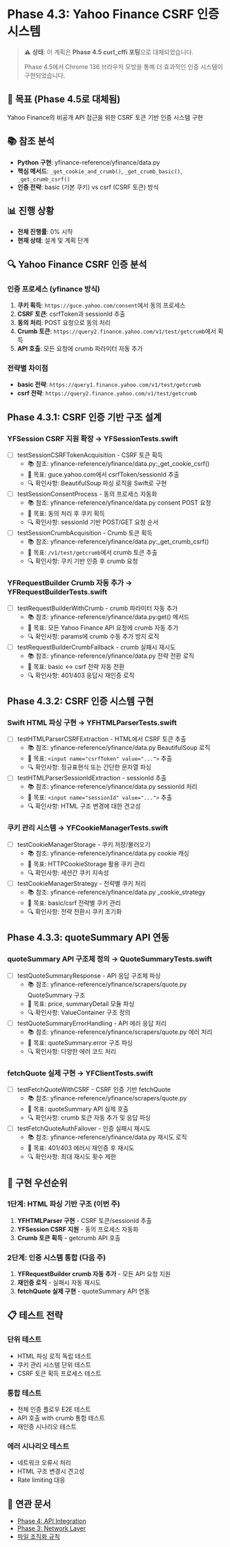 # Phase 4.3: Yahoo Finance CSRF 인증 시스템

> ⚠️ **상태**: 이 계획은 **Phase 4.5 curl_cffi 포팅**으로 대체되었습니다.
> 
> Phase 4.5에서 Chrome 136 브라우저 모방을 통해 더 효과적인 인증 시스템이 구현되었습니다.

## 🎯 목표 (Phase 4.5로 대체됨)
Yahoo Finance의 비공개 API 접근을 위한 CSRF 토큰 기반 인증 시스템 구현

## 📚 참조 분석
- **Python 구현**: yfinance-reference/yfinance/data.py
- **핵심 메서드**: `_get_cookie_and_crumb()`, `_get_crumb_basic()`, `_get_crumb_csrf()`
- **인증 전략**: basic (기본 쿠키) vs csrf (CSRF 토큰) 방식

## 📊 진행 상황
- **전체 진행률**: 0% 시작
- **현재 상태**: 설계 및 계획 단계

## 🔍 Yahoo Finance CSRF 인증 분석

### 인증 프로세스 (yfinance 방식)
1. **쿠키 획득**: `https://guce.yahoo.com/consent`에서 동의 프로세스
2. **CSRF 토큰**: csrfToken과 sessionId 추출 
3. **동의 처리**: POST 요청으로 동의 처리
4. **Crumb 토큰**: `https://query2.finance.yahoo.com/v1/test/getcrumb`에서 획득
5. **API 호출**: 모든 요청에 crumb 파라미터 자동 추가

### 전략별 차이점
- **basic 전략**: `https://query1.finance.yahoo.com/v1/test/getcrumb`
- **csrf 전략**: `https://query2.finance.yahoo.com/v1/test/getcrumb`

## Phase 4.3.1: CSRF 인증 기반 구조 설계

### YFSession CSRF 지원 확장 → YFSessionTests.swift
- [ ] testSessionCSRFTokenAcquisition - CSRF 토큰 획득
  - 📚 참조: yfinance-reference/yfinance/data.py:_get_cookie_csrf()
  - 🎯 목표: guce.yahoo.com에서 csrfToken/sessionId 추출
  - 🔍 확인사항: BeautifulSoup 파싱 로직을 Swift로 구현
- [ ] testSessionConsentProcess - 동의 프로세스 자동화
  - 📚 참조: yfinance-reference/yfinance/data.py consent POST 요청
  - 🎯 목표: 동의 처리 후 쿠키 획득
  - 🔍 확인사항: sessionId 기반 POST/GET 요청 순서
- [ ] testSessionCrumbAcquisition - Crumb 토큰 획득
  - 📚 참조: yfinance-reference/yfinance/data.py:_get_crumb_csrf()
  - 🎯 목표: `/v1/test/getcrumb`에서 crumb 토큰 추출
  - 🔍 확인사항: 쿠키 기반 인증 후 crumb 요청

### YFRequestBuilder Crumb 자동 추가 → YFRequestBuilderTests.swift
- [ ] testRequestBuilderWithCrumb - crumb 파라미터 자동 추가
  - 📚 참조: yfinance-reference/yfinance/data.py:get() 메서드
  - 🎯 목표: 모든 Yahoo Finance API 요청에 crumb 자동 추가
  - 🔍 확인사항: params에 crumb 수동 추가 방지 로직
- [ ] testRequestBuilderCrumbFallback - crumb 실패시 재시도
  - 📚 참조: yfinance-reference/yfinance/data.py 전략 전환 로직
  - 🎯 목표: basic ↔ csrf 전략 자동 전환
  - 🔍 확인사항: 401/403 응답시 재인증 로직

## Phase 4.3.2: CSRF 인증 시스템 구현

### Swift HTML 파싱 구현 → YFHTMLParserTests.swift
- [ ] testHTMLParserCSRFExtraction - HTML에서 CSRF 토큰 추출
  - 📚 참조: yfinance-reference/yfinance/data.py BeautifulSoup 로직
  - 🎯 목표: `<input name="csrfToken" value="...">` 추출
  - 🔍 확인사항: 정규표현식 또는 간단한 문자열 파싱
- [ ] testHTMLParserSessionIdExtraction - sessionId 추출
  - 📚 참조: yfinance-reference/yfinance/data.py sessionId 처리
  - 🎯 목표: `<input name="sessionId" value="...">` 추출
  - 🔍 확인사항: HTML 구조 변경에 대한 견고성

### 쿠키 관리 시스템 → YFCookieManagerTests.swift
- [ ] testCookieManagerStorage - 쿠키 저장/불러오기
  - 📚 참조: yfinance-reference/yfinance/data.py cookie 캐싱
  - 🎯 목표: HTTPCookieStorage 활용 쿠키 관리
  - 🔍 확인사항: 세션간 쿠키 지속성
- [ ] testCookieManagerStrategy - 전략별 쿠키 처리
  - 📚 참조: yfinance-reference/yfinance/data.py _cookie_strategy
  - 🎯 목표: basic/csrf 전략별 쿠키 관리
  - 🔍 확인사항: 전략 전환시 쿠키 초기화

## Phase 4.3.3: quoteSummary API 연동

### quoteSummary API 구조체 정의 → QuoteSummaryTests.swift  
- [ ] testQuoteSummaryResponse - API 응답 구조체 파싱
  - 📚 참조: yfinance-reference/yfinance/scrapers/quote.py QuoteSummary 구조
  - 🎯 목표: price, summaryDetail 모듈 파싱
  - 🔍 확인사항: ValueContainer<T> 구조 정의
- [ ] testQuoteSummaryErrorHandling - API 에러 응답 처리
  - 📚 참조: yfinance-reference/yfinance/scrapers/quote.py 에러 처리
  - 🎯 목표: quoteSummary.error 구조 파싱
  - 🔍 확인사항: 다양한 에러 코드 처리

### fetchQuote 실제 구현 → YFClientTests.swift
- [ ] testFetchQuoteWithCSRF - CSRF 인증 기반 fetchQuote
  - 📚 참조: yfinance-reference/yfinance/scrapers/quote.py
  - 🎯 목표: quoteSummary API 실제 호출
  - 🔍 확인사항: crumb 토큰 자동 추가 및 응답 파싱
- [ ] testFetchQuoteAuthFailover - 인증 실패시 재시도
  - 📚 참조: yfinance-reference/yfinance/data.py 재시도 로직
  - 🎯 목표: 401/403 에러시 재인증 후 재시도
  - 🔍 확인사항: 최대 재시도 횟수 제한

## 🚧 구현 우선순위

### 1단계: HTML 파싱 기반 구조 (이번 주)
1. **YFHTMLParser 구현** - CSRF 토큰/sessionId 추출
2. **YFSession CSRF 지원** - 동의 프로세스 자동화
3. **Crumb 토큰 획득** - getcrumb API 호출

### 2단계: 인증 시스템 통합 (다음 주)  
1. **YFRequestBuilder crumb 자동 추가** - 모든 API 요청 지원
2. **재인증 로직** - 실패시 자동 재시도
3. **fetchQuote 실제 구현** - quoteSummary API 연동

## 📋 테스트 전략

### 단위 테스트
- HTML 파싱 로직 독립 테스트
- 쿠키 관리 시스템 단위 테스트  
- CSRF 토큰 획득 프로세스 테스트

### 통합 테스트
- 전체 인증 플로우 E2E 테스트
- API 호출 with crumb 통합 테스트
- 재인증 시나리오 테스트

### 에러 시나리오 테스트
- 네트워크 오류시 처리
- HTML 구조 변경시 견고성
- Rate limiting 대응

## 🔗 연관 문서
- [Phase 4: API Integration](phase4-api-integration.md)
- [Phase 3: Network Layer](phase3-network.md)
- [파일 조직화 규칙](file-organization.md)